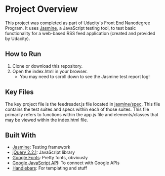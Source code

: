 # Project Overview

This project was completed as part of Udacity's Front End Nanodegree Program. It uses [Jasmine](https://jasmine.github.io/), a JavaScript testing tool, to test basic functionality for a web-based RSS feed application (created and provided by Udacity).

## How to Run 
1. Clone or download this repository.
2. Open the index.html in your browser.
   - You may need to scroll down to see the Jasmine test report log!
   
## Key Files
The key project file is the feedreader.js file located in [jasmine/spec](https://github.com/LMiller333/Udacity-FEND-FeedReaderTesting/tree/master/jasmine/spec). This file contains the test suites and specs within each of those suites. This file primarily refers to functions within the app.js file and elements/classes that may be viewed within the index.html file.

## Built With

- [Jasmine](https://jasmine.github.io/): Testing framework
- [jQuery 2.2.1](https://jquery.com/): JavaScript library
- [Google Fonts](https://fonts.google.com/): Pretty fonts, obviously
- [Google JavaScript API](https://www.google.com/jsapi): To connect with Google APIs
- [Handlebars](https://handlebarsjs.com/): For templating and stuff
